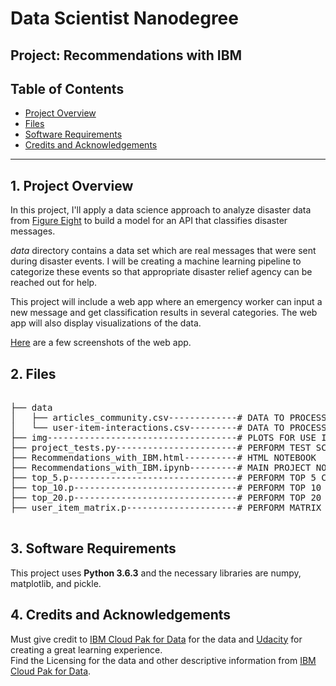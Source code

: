 # Data Scientist Nanodegree

## Project: Recommendations with IBM

## Table of Contents

- [Project Overview](#overview)
- [Files](#files)
- [Software Requirements](#sw)
- [Credits and Acknowledgements](#credits)

***

<a id='overview'></a>

## 1. Project Overview

In this project, I'll apply a data science approach to analyze disaster data from <a href="https://www.figure-eight.com/" target="_blank">Figure Eight</a> to build a model for an API that classifies disaster messages.

_data_ directory contains a data set which are real messages that were sent during disaster events. I will be creating a machine learning pipeline to categorize these events so that appropriate disaster relief agency can be reached out for help.

This project will include a web app where an emergency worker can input a new message and get classification results in several categories. The web app will also display visualizations of the data.

[Here](#eg) are a few screenshots of the web app.

<a id='components'></a>

## 2. Files

<pre>

├── data
│   ├── articles_community.csv-------------# DATA TO PROCESS
│   └── user-item-interactions.csv---------# DATA TO PROCESS
├── img------------------------------------# PLOTS FOR USE IN README
├── project_tests.py-----------------------# PERFORM TEST SCRIPTS
├── Recommendations_with_IBM.html----------# HTML NOTEBOOK
├── Recommendations_with_IBM.ipynb---------# MAIN PROJECT NOTEBOOK
├── top_5.p--------------------------------# PERFORM TOP 5 CALCULATION
├── top_10.p-------------------------------# PERFORM TOP 10 CALCULATION
├── top_20.p-------------------------------# PERFORM TOP 20 CALCULATION
├── user_item_matrix.p---------------------# PERFORM MATRIX FACTORIZATION

</pre>

<a id='sw'></a>

## 3. Software Requirements

This project uses **Python 3.6.3** and the necessary libraries are numpy, matplotlib, and pickle.

<a id='credits'></a>

## 4. Credits and Acknowledgements <a name='licensing'></a>

Must give credit to [IBM Cloud Pak for Data](https://dataplatform.cloud.ibm.com/) for the data and [Udacity](https://www.udacity.com/courses/all) for creating a great learning experience.  
Find the Licensing for the data and other descriptive information from [IBM Cloud Pak for Data](https://dataplatform.cloud.ibm.com/).
